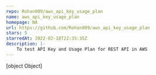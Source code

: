 ```yaml
---
repo: Rohan009/aws_api_key_usage_plan
name: aws_api_key_usage_plan
homepage: NA
url: https://github.com/Rohan009/aws_api_key_usage_plan
stars: 5
starredAt: 2022-02-18T22:35:35Z
description: |-
    To test API Key and Usage Plan for REST API in AWS
---
```


[object Object]
